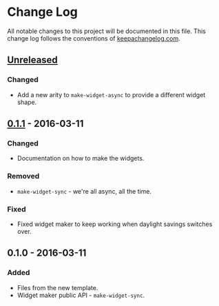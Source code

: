 # Change Log
All notable changes to this project will be documented in this file. This change log follows the conventions of [keepachangelog.com](http://keepachangelog.com/).

## [Unreleased]
### Changed
- Add a new arity to `make-widget-async` to provide a different widget shape.

## [0.1.1] - 2016-03-11
### Changed
- Documentation on how to make the widgets.

### Removed
- `make-widget-sync` - we're all async, all the time.

### Fixed
- Fixed widget maker to keep working when daylight savings switches over.

## 0.1.0 - 2016-03-11
### Added
- Files from the new template.
- Widget maker public API - `make-widget-sync`.

[Unreleased]: https://github.com/your-name/ctdp/compare/0.1.1...HEAD
[0.1.1]: https://github.com/your-name/ctdp/compare/0.1.0...0.1.1
